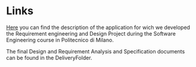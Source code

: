 # Links
[Here](R&DD%20Assignment%20A.Y.%202020-2021.pdf) you can find the description of the application for wich we developed the Requirement engineering and Design Project during the Software Engineering course in Politecnico di Milano.

The final Design and Requirement Analysis and Specification documents can be found in the DeliveryFolder.

